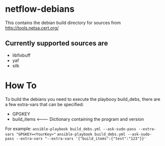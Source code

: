 # netflow-debians

This contains the debian build directory for sources from http://tools.netsa.cert.org/

## Currently supported sources are

 - libfixbuff
 - yaf
 - silk

# How To

To build the debians you need to execute the playbooy build_debs, there are a few extra-vars that can be specified:
 - GPGKEY
 - build_items <--- Dictionary containing the program and version

 For example:
 ```ansible-playbook build_debs.yml --ask-sudo-pass --extra-vars "GPGKEY=<YourKey>"```
 ```ansible-playbook build_debs.yml --ask-sudo-pass --extra-vars "--extra-vars '{"build_items":{"test":"123"}}'```
